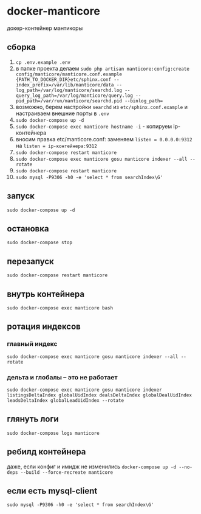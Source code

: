 # docker-manticore
докер-контейнер мантикоры

## сборка
1. `cp .env.example .env`
2. в папке проекта делаем `sudo php artisan manticore:config:create config/manticore/manticore.conf.example {PATH_TO_DOCKER_DIR}etc/sphinx.conf --index_prefix=/var/lib/manticore/data --log_path=/var/log/manticore/searchd.log --query_log_path=/var/log/manticore/query.log --pid_path=/var/run/manticore/searchd.pid --binlog_path=`
3. возможно, берем настройки `searchd` из `etc/sphinx.conf.example` и настраиваем внешние порты в `.env`
4. `sudo docker-compose up -d`
5. `sudo docker-compose exec manticore hostname -i` - копируем ip-контейнера
6. вносим правка etc/manticore.conf: заменяем `listen = 0.0.0.0:9312` на `listen = ip-контейнера:9312`
7. `sudo docker-compose restart manticore`
8. `sudo docker-compose exec manticore gosu manticore indexer --all --rotate`
9. `sudo docker-compose restart manticore`
10. `sudo mysql -P9306 -h0 -e 'select * from searchIndex\G'`

## запуск
`sudo docker-compose up -d`

## остановка
`sudo docker-compose stop`

## перезапуск
`sudo docker-compose restart manticore`

## внутрь контейнера
`sudo docker-compose exec manticore bash`

## ротация индексов
### главный индекс
`sudo docker-compose exec manticore gosu manticore indexer --all --rotate`
### дельта и глобалы – это не работает
`sudo docker-compose exec manticore gosu manticore indexer listingsDeltaIndex globalUidIndex dealsDeltaIndex globalDealUidIndex leadsDeltaIndex globalLeadUidIndex --rotate`

## глянуть логи
`sudo docker-compose logs manticore`

## ребилд контейнера
даже, если конфиг и имидж не изменились
`docker-compose up -d --no-deps --build --force-recreate manticore`

## если есть mysql-client
`sudo mysql -P9306 -h0 -e 'select * from searchIndex\G'`
